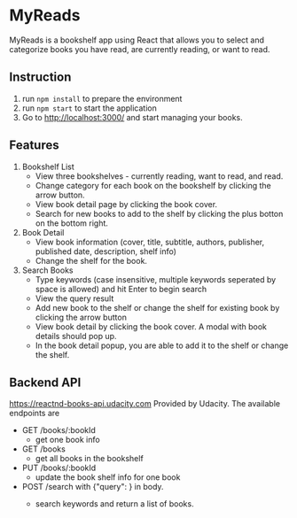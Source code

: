 # MyReads
 
MyReads is a bookshelf app using React that allows you to select and categorize books you have read, are currently reading, or want to read. 

## Instruction
1. run `npm install` to prepare the environment
2. run `npm start` to start the application
3. Go to [http://localhost:3000/](http://localhost:3000/) and start managing your books.


## Features
1. Bookshelf List
   - View three bookshelves - currently reading, want to read, and read.
   - Change category for each book on the bookshelf by clicking the arrow button.
   - View book detail page by clicking the book cover.
   - Search for new books to add to the shelf by clicking the plus botton on the bottom right.
2. Book Detail
   - View book information (cover, title, subtitle, authors, publisher, published date, description, shelf info)
   - Change the shelf for the book.
3. Search Books
   - Type keywords (case insensitive, multiple keywords seperated by space is allowed) and hit Enter to begin search
   - View the query result
   - Add new book to the shelf or change the shelf for existing book by clicking the arrow button
   - View book detail by clicking the book cover. A modal with book details should pop up.
   - In the book detail popup, you are able to add it to the shelf or change the shelf.


## Backend API
https://reactnd-books-api.udacity.com Provided by Udacity. The available endpoints are
- GET /books/:bookId
  - get one book info
- GET /books
  - get all books in the bookshelf
- PUT /books/:bookId
  - update the book shelf info for one book
- POST /search with {"query": <query string>} in body.
  - search keywords and return a list of books.
 
